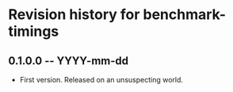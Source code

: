 # Revision history for benchmark-timings

## 0.1.0.0 -- YYYY-mm-dd

* First version. Released on an unsuspecting world.
